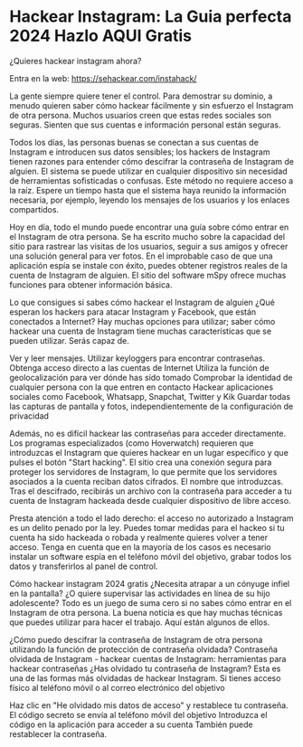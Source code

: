 
# Hackear Instagram: La Guia perfecta 2024 Hazlo AQUI Gratis

¿Quieres hackear instagram ahora?

Entra en la web: https://sehackear.com/instahack/

La gente siempre quiere tener el control. Para demostrar su dominio, a menudo quieren saber cómo hackear fácilmente y sin esfuerzo el Instagram de otra persona. Muchos usuarios creen que estas redes sociales son seguras. Sienten que sus cuentas e información personal están seguras. 

Todos los días, las personas buenas se conectan a sus cuentas de Instagram e introducen sus datos sensibles; los hackers de Instagram tienen razones para entender cómo descifrar la contraseña de Instagram de alguien. El sistema se puede utilizar en cualquier dispositivo sin necesidad de herramientas sofisticadas o confusas. Este método no requiere acceso a la raíz. Espere un tiempo hasta que el sistema haya reunido la información necesaria, por ejemplo, leyendo los mensajes de los usuarios y los enlaces compartidos.

Hoy en día, todo el mundo puede encontrar una guía sobre cómo entrar en el Instagram de otra persona. Se ha escrito mucho sobre la capacidad del sitio para rastrear las visitas de los usuarios, seguir a sus amigos y ofrecer una solución general para ver fotos. En el improbable caso de que una aplicación espía se instale con éxito, puedes obtener registros reales de la cuenta de Instagram de alguien. El sitio del software mSpy ofrece muchas funciones para obtener información básica.

Lo que consigues si sabes cómo hackear el Instagram de alguien
¿Qué esperan los hackers para atacar Instagram y Facebook, que están conectados a Internet? Hay muchas opciones para utilizar; saber cómo hackear una cuenta de Instagram tiene muchas características que se pueden utilizar. Serás capaz de.

Ver y leer mensajes.
Utilizar keyloggers para encontrar contraseñas.
Obtenga acceso directo a las cuentas de Internet
Utiliza la función de geolocalización para ver dónde has sido tomado
Comprobar la identidad de cualquier persona con la que entren en contacto
Hackear aplicaciones sociales como Facebook, Whatsapp, Snapchat, Twitter y Kik
Guardar todas las capturas de pantalla y fotos, independientemente de la configuración de privacidad

Además, no es difícil hackear las contraseñas para acceder directamente. Los programas especializados (como Hoverwatch) requieren que introduzcas el Instagram que quieres hackear en un lugar específico y que pulses el botón "Start hacking". El sitio crea una conexión segura para proteger los servidores de Instagram, lo que permite que los servidores asociados a la cuenta reciban datos cifrados. El nombre que introduzcas. Tras el descifrado, recibirás un archivo con la contraseña para acceder a tu cuenta de Instagram hackeada desde cualquier dispositivo de libre acceso.

Presta atención a todo el lado derecho: el acceso no autorizado a Instagram es un delito penado por la ley. Puedes tomar medidas para el hackeo si tu cuenta ha sido hackeada o robada y realmente quieres volver a tener acceso. Tenga en cuenta que en la mayoría de los casos es necesario instalar un software espía en el teléfono móvil del objetivo, grabar todos los datos y transferirlos al panel de control.

Cómo hackear instagram 2024 gratis
¿Necesita atrapar a un cónyuge infiel en la pantalla? ¿O quiere supervisar las actividades en línea de su hijo adolescente? Todo es un juego de suma cero si no sabes cómo entrar en el Instagram de otra persona. La buena noticia es que hay muchas técnicas que puedes utilizar para hacer el trabajo. Aquí están algunos de ellos.

¿Cómo puedo descifrar la contraseña de Instagram de otra persona utilizando la función de protección de contraseña olvidada?
Contraseña olvidada de Instagram - hackear cuentas de Instagram: herramientas para hackear contraseñas
¿Has olvidado tu contraseña de Instagram?
Esta es una de las formas más olvidadas de hackear Instagram. Si tienes acceso físico al teléfono móvil o al correo electrónico del objetivo

Haz clic en "He olvidado mis datos de acceso" y restablece tu contraseña.
El código secreto se envía al teléfono móvil del objetivo
Introduzca el código en la aplicación para acceder a su cuenta
También puede restablecer la contraseña.
